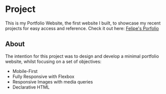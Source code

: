 # Project

This is my Portfolio Website, the first website I built, to showcase my recent projects for easy access and reference.
Check it out here: [Felipe's Porfolio](https://felipegontijo.github.io/portfolio/)

## About

The intention for this project was to design and develop a minimal portfolio website, whilst focusing on a set of objectives:

- Mobile-First
- Fully Responsive with Flexbox
- Responsive Images with media queries
- Declarative HTML
